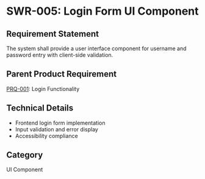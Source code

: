 # SWR-005: Login Form UI Component

## Requirement Statement
The system shall provide a user interface component for username and password entry with client-side validation.

## Parent Product Requirement
[PRQ-001](../product_requirements/PRQ-001.md): Login Functionality

## Technical Details
- Frontend login form implementation
- Input validation and error display
- Accessibility compliance

## Category
UI Component
